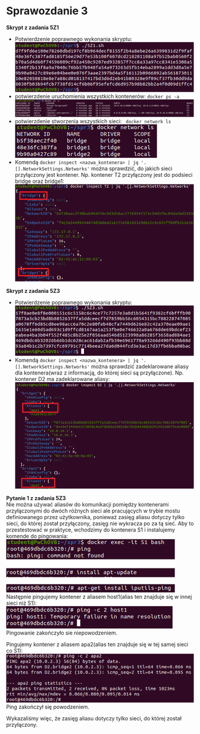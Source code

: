 # Sprawozdanie 3

<b>Skrypt z zadania 5Z1</b>
- Potwierdzenie poprawnego wykonania skryptu:<br />
![5Z1_dziala](https://github.com/AdrianSzafranski/sprawozdanie3-docker/blob/main/screens/5Z1_dziala.png)<br />
- potwierzdenie uruchomienia wszystkich kontenerów: ```docker ps -a```<br />
![5Z1_container](https://github.com/AdrianSzafranski/sprawozdanie3-docker/blob/main/screens/5Z1_container.png)<br />
- potwierzdenie stworzenia wszystkich sieci: ``` docker network ls```<br />
![5Z1_network](https://github.com/AdrianSzafranski/sprawozdanie3-docker/blob/main/screens/5Z1_network.png)<br />
- Komendą ```docker inspect <nazwa_kontenera> | jq '.[].NetworkSettings.Networks'``` można sprawdzić, do jakich sieci przyłączony jest kontener. Np. kontener T2 przyłączony jest do podsieci bridge oraz bridge1:
![5Z1_przylaczone_kontenery](https://github.com/AdrianSzafranski/sprawozdanie3-docker/blob/main/screens/5Z1_przylaczone_kontenery.png)<br />


<b>Skrypt z zadania 5Z3</b>
- Potwierdzenie poprawnego wykonania skryptu:<br />
![5Z3_dziala](https://github.com/AdrianSzafranski/sprawozdanie3-docker/blob/main/screens/5Z3_dziala.png)<br />
- Komendą ```docker inspect <nazwa_kontenera> | jq '.[].NetworkSettings.Networks'``` można sprawdzić zadeklarowane aliasy dla kontenera(wraz z informacją, do której sieci są przyłączone). Np. kontener D2 ma zadeklarowane aliasy:
![5Z3_aliasy](https://github.com/AdrianSzafranski/sprawozdanie3-docker/blob/main/screens/5Z3_aliasy.png)<br />

<b>Pytanie 1 z zadania 5Z3</b><br />
Nie można używać aliasów do komunikacji pomiędzy kontenerami przyłączonymi do dwóch różnych sieci ale pracujących w trybie mostu definiowanego przez użytkownika, ponieważ zasięg aliasu dotyczy tylko sieci, do której został przyłączony, zasięg nie wykracza po za tą sieć.
Aby to przestestować w praktyce, wchodzimy do kontenera S1 i instalujemy komende do pingowania:<br />
![5Z3_p1_przygotowanie](https://github.com/AdrianSzafranski/sprawozdanie3-docker/blob/main/screens/5Z3_p1_przygotowanie.png)<br />
Następnie pingujemy kontener z aliasem host1(alias ten znajduje się w innej sieci niż S1):<br />
![5Z3_p1_ping_zly](https://github.com/AdrianSzafranski/sprawozdanie3-docker/blob/main/screens/5Z3_p1_ping_zly.png)<br />
Pingowanie zakończyło sie niepowodzeniem.

Pingujemy kontener z aliasem apa2(alias ten znajduje się w tej samej sieci co S1):<br />
![5Z3_p1_ping_dobry](https://github.com/AdrianSzafranski/sprawozdanie3-docker/blob/main/screens/5Z3_p1_ping_dobry.png)<br />
Ping zakończył się powodzeniem.

Wykazaliśmy więc, że zasięg aliasu dotyczy tylko sieci, do której został przyłączony.

